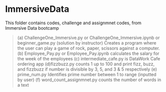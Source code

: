 # ImmersiveData
This folder contains codes, challenge and assignmnet codes, from Immersive Data bootcamp
  > (a) ChallengeOne_Immersive.py or ChallengeOne_Immersive.ipynb or beginner_game.py (solution by instructor) Creates a program where the user can play a game of rock, paper, scissors against a computer.
  > (b) Employee_Pay.py or Employee_Pay.ipynb calculates the salary for the week of the employees
  > (c) intermediate_cafe.py is DataWork Cafe ordering app
  > (d)fizzbuzz.py counts 1 up to 100 and print fizz, buzz, and fizzbuzz if number is divisible by 3, 5, and 3 & 5 respectively
  > (e) prime_num.py Identifies prime number between 1 to range (inputted by user)
  > (f) word_count_assignmnet.py counts the number of words in a text
